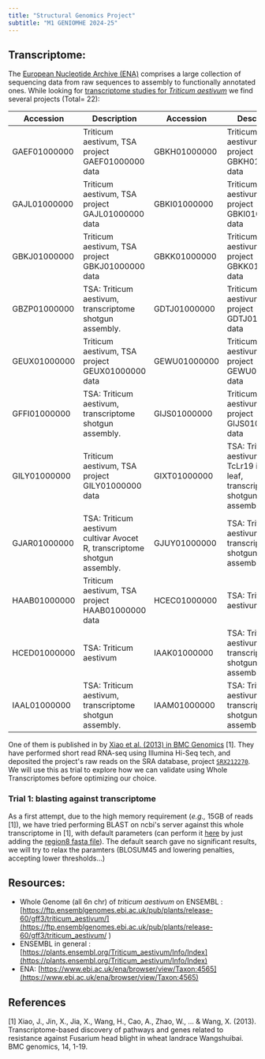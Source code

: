 ```yaml
---
title: "Structural Genomics Project"  
subtitle: "M1 GENIOMHE 2024-25"
---
```


## Transcriptome:  

The [European Nucleotide Archive (ENA)](https://www.ebi.ac.uk/ena/browser/home) comprises a large collection of sequencing data from raw sequences to assembly to functionally annotated ones. While looking for [transcriptome studies for _Triticum aestivum_](https://www.ebi.ac.uk/ena/browser/view/Taxon:4565) we find several projects (Total= 22): 

| Accession     | Description                                                      | Accession     | Description                                                      |
|---------------|------------------------------------------------------------------|---------------|------------------------------------------------------------------|
| GAEF01000000  | Triticum aestivum, TSA project GAEF01000000 data                 | GBKH01000000  | Triticum aestivum, TSA project GBKH01000000 data                 |
| GAJL01000000  | Triticum aestivum, TSA project GAJL01000000 data                 | GBKI01000000  | Triticum aestivum, TSA project GBKI01000000 data                 |
| GBKJ01000000  | Triticum aestivum, TSA project GBKJ01000000 data                 | GBKK01000000  | Triticum aestivum, TSA project GBKK01000000 data                 |
| GBZP01000000  | TSA: Triticum aestivum, transcriptome shotgun assembly.          | GDTJ01000000  | Triticum aestivum, TSA project GDTJ01000000 data                 |
| GEUX01000000  | Triticum aestivum, TSA project GEUX01000000 data                 | GEWU01000000  | Triticum aestivum, TSA project GEWU01000000 data                 |
| GFFI01000000  | TSA: Triticum aestivum, transcriptome shotgun assembly.          | GIJS01000000  | Triticum aestivum, TSA project GIJS01000000 data                 |
| GILY01000000  | Triticum aestivum, TSA project GILY01000000 data                 | GIXT01000000  | TSA: Triticum aestivum cultivar TcLr19 isolate leaf, transcriptome shotgun assembly. |
| GJAR01000000  | TSA: Triticum aestivum cultivar Avocet R, transcriptome shotgun assembly. | GJUY01000000  | TSA: Triticum aestivum, transcriptome shotgun assembly.          |
| HAAB01000000  | Triticum aestivum, TSA project HAAB01000000 data                 | HCEC01000000  | TSA: Triticum aestivum                                           |
| HCED01000000  | TSA: Triticum aestivum                                           | IAAK01000000  | TSA: Triticum aestivum, transcriptome shotgun assembly.          |
| IAAL01000000  | TSA: Triticum aestivum, transcriptome shotgun assembly.          | IAAM01000000  | TSA: Triticum aestivum, transcriptome shotgun assembly.          |

One of them is published in by [Xiao et al. (2013) in BMC Genomics](https://bmcgenomics.biomedcentral.com/articles/10.1186/1471-2164-14-197) [1]. They have performed short read RNA-seq using Illumina Hi-Seq tech, and deposited the project's raw reads on the SRA database, project [`SRX212270`](https://www.ncbi.nlm.nih.gov/sra/?term=SRX212270). We will use this as trial to explore how we can validate using Whole Transcriptomes before optimizing our choice. 

### Trial 1: blasting against transcriptome 

As a first attempt, due to the high memory requirement (_e.g.,_ 15GB of reads [1]), we have tried performing BLAST on ncbi's server against this whole transcriptome in [1], with default parameters (can perform it [here](https://blast.ncbi.nlm.nih.gov/blast/Blast.cgi?PROGRAM=blastn&BLAST_PROGRAMS=megaBlast&PAGE_TYPE=BlastSearch&BLAST_SPEC=SRA&DB_GROUP=Exp&NUM_ORG=1&EQ_MENU=SRX212270) by just adding the [region8 fasta file](./data/region8.fasta)). The default search gave no significant results, we will try to relax the paramters (BLOSUM45 and lowering penalties, accepting lower thresholds...)

## Resources:

- Whole Genome (all 6n chr) of _triticum aestivum_ on ENSEMBL : [https://ftp.ensemblgenomes.ebi.ac.uk/pub/plants/release-60/gff3/triticum_aestivum/](https://ftp.ensemblgenomes.ebi.ac.uk/pub/plants/release-60/gff3/triticum_aestivum/  )  
- ENSEMBL  in general : [https://plants.ensembl.org/Triticum_aestivum/Info/Index](https://plants.ensembl.org/Triticum_aestivum/Info/Index)  
- ENA: [https://www.ebi.ac.uk/ena/browser/view/Taxon:4565](https://www.ebi.ac.uk/ena/browser/view/Taxon:4565)  


## References

[1] Xiao, J., Jin, X., Jia, X., Wang, H., Cao, A., Zhao, W., ... & Wang, X. (2013). Transcriptome-based discovery of pathways and genes related to resistance against Fusarium head blight in wheat landrace Wangshuibai. BMC genomics, 14, 1-19.

